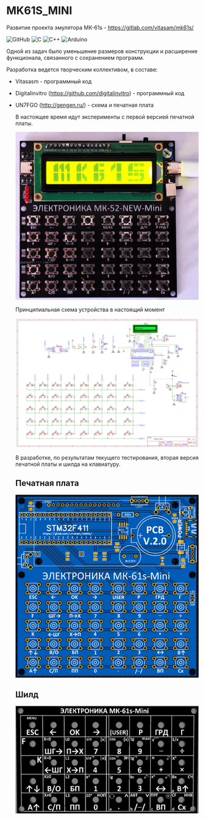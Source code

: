 # MK61S_MINI
Развитие проекта эмулятора МК-61s - https://gitlab.com/vitasam/mk61s/

![GitHub](https://img.shields.io/badge/github-%23121011.svg?style=for-the-badge&logo=github&logoColor=white)
![C](https://img.shields.io/badge/c-%2300599C.svg?style=for-the-badge&logo=c&logoColor=white) 
![C++](https://img.shields.io/badge/c++-%2300599C.svg?style=for-the-badge&logo=c%2B%2B&logoColor=white)
![Arduino](https://img.shields.io/badge/-Arduino-00979D?style=for-the-badge&logo=Arduino&logoColor=white)

Одной из задач было уменьшение размеров конструкции и расширение функционала, связанного с сохранением программ.

Разработка ведется творческим коллективом, в составе:
- Vitasasm - программный код
- Digitalinvitro (https://github.com/digitalinvitro) - программный код
- UN7FGO (http://gengen.ru/) - схема и печатная плата

  В настоящее время идут эксперименты с первой версией печатной платы.

  ![первая версия](https://github.com/UN7FGO/MK61S_MINI/blob/main/MK61s_mini_v1.jpg)

  Принципиальная схема устройства в настоящий момент

  ![вторая версия](https://github.com/UN7FGO/MK61S_MINI/blob/main/MK52S_V2_MINI_Schematic.png)

  В разработке, по результатам текущего тестирования, вторая версия печатной платы и шилда на клавиатуру.

  ## Печатная плата

  ![вторая версия](https://github.com/UN7FGO/MK61S_MINI/blob/main/pcb_mk61s_mini_v2.png)

  ## Шилд

  ![шилд для клавиатуры](https://github.com/UN7FGO/MK61S_MINI/blob/main/pcb_mk61s_mini_shield.png)



  

